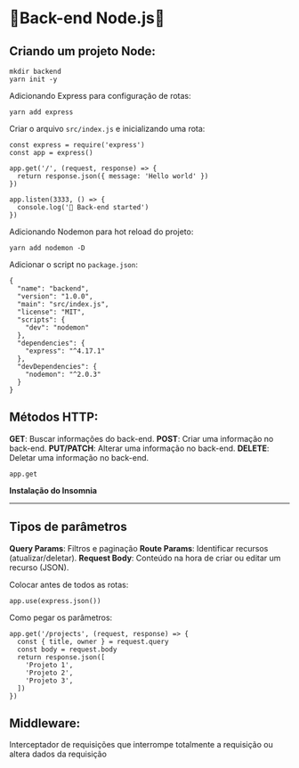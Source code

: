 # 🚀Back-end Node.js🚀

## Criando um projeto Node:
```
mkdir backend
yarn init -y
```

Adicionando Express para configuração de rotas:
```
yarn add express
```

Criar o arquivo `src/index.js` e inicializando uma rota:
```
const express = require('express')
const app = express()

app.get('/', (request, response) => {
  return response.json({ message: 'Hello world' })
})

app.listen(3333, () => {
  console.log('🚀 Back-end started')
})
```

Adicionando Nodemon para hot reload do projeto:
```
yarn add nodemon -D
```

Adicionar o script no `package.json`:
```
{
  "name": "backend",
  "version": "1.0.0",
  "main": "src/index.js",
  "license": "MIT",
  "scripts": {
    "dev": "nodemon"
  },
  "dependencies": {
    "express": "^4.17.1"
  },
  "devDependencies": {
    "nodemon": "^2.0.3"
  }
}
```

## Métodos HTTP:

**GET**: Buscar informações do back-end.
**POST**: Criar uma informação no back-end.
**PUT/PATCH**: Alterar uma informação no back-end.
**DELETE**: Deletar uma informação no back-end.

```
app.get
```

**Instalação do Insomnia**

---

## Tipos de parâmetros
**Query Params**: Filtros e paginação
**Route Params**: Identificar recursos (atualizar/deletar).
**Request Body**: Conteúdo na hora de criar ou editar um recurso (JSON).

Colocar antes de todos as rotas:

```
app.use(express.json())
```

Como pegar os parâmetros:
```
app.get('/projects', (request, response) => {
  const { title, owner } = request.query
  const body = request.body
  return response.json([
    'Projeto 1',
    'Projeto 2',
    'Projeto 3',
  ])
})
```

## Middleware:
Interceptador de requisições que interrompe totalmente a requisição ou altera dados da requisição